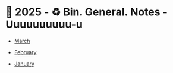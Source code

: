 # 🔷 2025 - ♻️ Bin. General. Notes - Uuuuuuuuuu-u


 - [March](store/chat-1102646132/2025/03)

 - [February](store/chat-1102646132/2025/02)

 - [January](store/chat-1102646132/2025/01)
